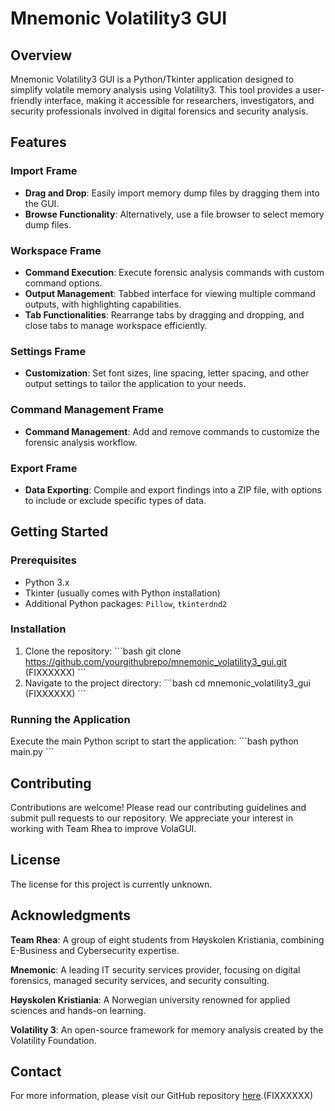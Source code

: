 
# Mnemonic Volatility3 GUI

## Overview

Mnemonic Volatility3 GUI is a Python/Tkinter application designed to simplify volatile memory analysis using Volatility3. This tool provides a user-friendly interface, making it accessible for researchers, investigators, and security professionals involved in digital forensics and security analysis.

## Features

### Import Frame
- **Drag and Drop**: Easily import memory dump files by dragging them into the GUI.
- **Browse Functionality**: Alternatively, use a file browser to select memory dump files.

### Workspace Frame
- **Command Execution**: Execute forensic analysis commands with custom command options.
- **Output Management**: Tabbed interface for viewing multiple command outputs, with highlighting capabilities.
- **Tab Functionalities**: Rearrange tabs by dragging and dropping, and close tabs to manage workspace efficiently.

### Settings Frame
- **Customization**: Set font sizes, line spacing, letter spacing, and other output settings to tailor the application to your needs.

### Command Management Frame
- **Command Management**: Add and remove commands to customize the forensic analysis workflow.

### Export Frame
- **Data Exporting**: Compile and export findings into a ZIP file, with options to include or exclude specific types of data.

## Getting Started

### Prerequisites
- Python 3.x
- Tkinter (usually comes with Python installation)
- Additional Python packages: `Pillow`, `tkinterdnd2`

### Installation
1. Clone the repository:
   \`\`\`bash
   git clone https://github.com/yourgithubrepo/mnemonic_volatility3_gui.git (FIXXXXXX)
   \`\`\`
2. Navigate to the project directory:
   \`\`\`bash
   cd mnemonic_volatility3_gui (FIXXXXXX)
   \`\`\`

### Running the Application
Execute the main Python script to start the application:
\`\`\`bash
python main.py
\`\`\`

## Contributing

Contributions are welcome! Please read our contributing guidelines and submit pull requests to our repository. We appreciate your interest in working with Team Rhea to improve VolaGUI.

## License

The license for this project is currently unknown.

## Acknowledgments

**Team Rhea**: A group of eight students from Høyskolen Kristiania, combining E-Business and Cybersecurity expertise.

**Mnemonic**: A leading IT security services provider, focusing on digital forensics, managed security services, and security consulting.

**Høyskolen Kristiania**: A Norwegian university renowned for applied sciences and hands-on learning.

**Volatility 3**: An open-source framework for memory analysis created by the Volatility Foundation.

## Contact

For more information, please visit our GitHub repository [here](https://github.com/yourgithubrepo/mnemonic_volatility3_gui).(FIXXXXXX)
